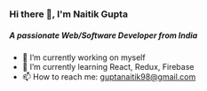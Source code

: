 ### Hi there 👋, I'm Naitik Gupta

##### A passionate Web/Software Developer from India

<!--
**nick2498/nick2498** is a ✨ _special_ ✨ repository because its `README.md` (this file) appears on your GitHub profile.
-->

- 🔭 I’m currently working on myself
- 🌱 I’m currently learning React, Redux, Firebase
- 📫 How to reach me: guptanaitik98@gmail.com
<!-- - 👯 I’m looking to collaborate on ... -->
<!-- - 🤔 I’m looking for help with ... -->
<!-- - 💬 Ask me about ... -->
<!-- - 😄 Pronouns: ... -->
<!-- - ⚡ Fun fact: ... -->

